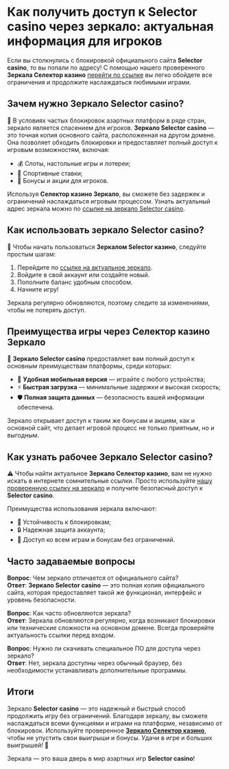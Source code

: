 # Как получить доступ к Selector casino через зеркало: актуальная информация для игроков

Если вы столкнулись с блокировкой официального сайта **Selector casino**, то вы попали по адресу! С помощью нашего проверенного **Зеркала Селектор казино** [перейти по ссылке](https://gosel.pl/SELVK) вы легко обойдете все ограничения и продолжите наслаждаться любимыми играми.

## Зачем нужно Зеркало Selector casino?

🔐 В условиях частых блокировок азартных платформ в ряде стран, зеркало является спасением для игроков. **Зеркало Selector casino** — это точная копия основного сайта, расположенная на другом домене. Она позволяет обходить блокировки и предоставляет полный доступ к игровым возможностям, включая:

- 💰 Слоты, настольные игры и лотереи;
- 🎯 Спортивные ставки;
- 🎁 Бонусы и акции для игроков.

Используя **Селектор казино Зеркало**, вы сможете без задержек и ограничений наслаждаться игровым процессом. Узнать актуальный адрес зеркала можно по [ссылке на зеркало Selector casino](https://gosel.pl/SELVK).

## Как использовать зеркало Selector casino?

🚀 Чтобы начать пользоваться **Зеркалом Selector казино**, следуйте простым шагам:

1. Перейдите по [ссылке на актуальное зеркало](https://gosel.pl/SELVK).
2. Войдите в свой аккаунт или создайте новый.
3. Пополните баланс удобным способом.
4. Начните игру!

Зеркала регулярно обновляются, поэтому следите за изменениями, чтобы не потерять доступ.

## Преимущества игры через Селектор казино Зеркало

🎲 **Зеркало Selector casino** предоставляет вам полный доступ к основным преимуществам платформы, среди которых:

- 📱 **Удобная мобильная версия** — играйте с любого устройства;
- ⚡ **Быстрая загрузка** — минимальные задержки и высокая скорость;
- 🛡️ **Полная защита данных** — безопасность вашей информации обеспечена.

Зеркало открывает доступ к таким же бонусам и акциям, как и основной сайт, что делает игровой процесс не только приятным, но и выгодным.

## Как узнать рабочее Зеркало Selector casino?

⚠️ Чтобы найти актуальное **Зеркало Селектор казино**, вам не нужно искать в интернете сомнительные ссылки. Просто используйте [нашу проверенную ссылку на зеркало](https://gosel.pl/SELVK) и получите безопасный доступ к **Selector casino**.

Преимущества использования зеркала включают:

- 📶 Устойчивость к блокировкам;
- 🔒 Надежная защита аккаунта;
- 💸 Доступ ко всем играм и бонусам без ограничений.

## Часто задаваемые вопросы

**Вопрос**: Чем зеркало отличается от официального сайта?  
**Ответ**: **Зеркало Selector casino** — это полная копия официального сайта, которая предоставляет такой же функционал, интерфейс и уровень безопасности.

**Вопрос**: Как часто обновляются зеркала?  
**Ответ**: Зеркала обновляются регулярно, когда возникают блокировки или технические сложности на основном домене. Всегда проверяйте актуальность ссылки перед входом.

**Вопрос**: Нужно ли скачивать специальное ПО для доступа через зеркало?  
**Ответ**: Нет, зеркала доступны через обычный браузер, без необходимости устанавливать дополнительные программы.

## Итоги

Зеркало **Selector casino** — это надежный и быстрый способ продолжить игру без ограничений. Благодаря зеркалу, вы сможете наслаждаться всеми функциями и играми на платформе, независимо от блокировок. Используйте проверенное **[Зеркало Селектор казино](https://gosel.pl/SELVK)**, чтобы не упустить свои выигрыши и бонусы. Удачи в игре и больших выигрышей! 🎉

Зеркала — это ваша дверь в мир азартных игр **Selector casino**!
